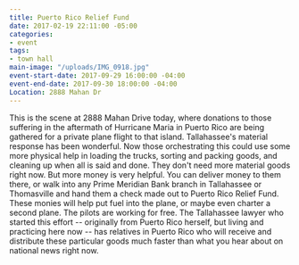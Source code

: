 ```yaml
---
title: Puerto Rico Relief Fund
date: 2017-02-19 22:11:00 -05:00
categories:
- event
tags:
- town hall
main-image: "/uploads/IMG_0918.jpg"
event-start-date: 2017-09-29 16:00:00 -04:00
event-end-date: 2017-09-30 18:00:00 -04:00
Location: 2888 Mahan Dr
---
```


This is the scene at 2888 Mahan Drive today, where donations to those suffering in the aftermath of Hurricane Maria in Puerto Rico are being gathered for a private plane flight to that island.
Tallahassee's material response has been wonderful. Now those orchestrating this could use some more physical help in loading the trucks, sorting and packing goods, and cleaning up when all is said and done.
They don't need more material goods right now. But more money is very helpful. You can deliver money to them there, or walk into any Prime Meridian Bank branch in Tallahassee or Thomasville and hand them a check made out to Puerto Rico Relief Fund. These monies will help put fuel into the plane, or maybe even charter a second plane. The pilots are working for free.
The Tallahassee lawyer who started this effort -- originally from Puerto Rico herself, but living and practicing here now -- has relatives in Puerto Rico who will receive and distribute these particular goods much faster than what you hear about on national news right now.